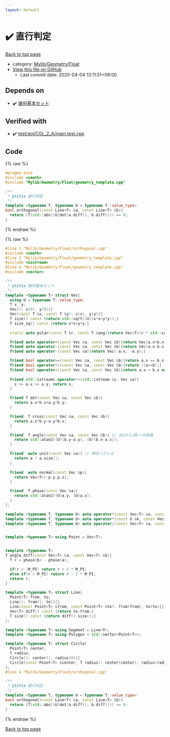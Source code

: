 ```yaml
---
layout: default
---
```


<!-- mathjax config similar to math.stackexchange -->
<script type="text/javascript" async
  src="https://cdnjs.cloudflare.com/ajax/libs/mathjax/2.7.5/MathJax.js?config=TeX-MML-AM_CHTML">
</script>
<script type="text/x-mathjax-config">
  MathJax.Hub.Config({
    TeX: { equationNumbers: { autoNumber: "AMS" }},
    tex2jax: {
      inlineMath: [ ['$','$'] ],
      processEscapes: true
    },
    "HTML-CSS": { matchFontHeight: false },
    displayAlign: "left",
    displayIndent: "2em"
  });
</script>

<script type="text/javascript" src="https://cdnjs.cloudflare.com/ajax/libs/jquery/3.4.1/jquery.min.js"></script>
<script src="https://cdn.jsdelivr.net/npm/jquery-balloon-js@1.1.2/jquery.balloon.min.js" integrity="sha256-ZEYs9VrgAeNuPvs15E39OsyOJaIkXEEt10fzxJ20+2I=" crossorigin="anonymous"></script>
<script type="text/javascript" src="../../../../assets/js/copy-button.js"></script>
<link rel="stylesheet" href="../../../../assets/css/copy-button.css" />


# :heavy_check_mark: 直行判定

<a href="../../../../index.html">Back to top page</a>

* category: <a href="../../../../index.html#090220fbd726178f7b9d402d3ae3f683">Mylib/Geometry/Float</a>
* <a href="{{ site.github.repository_url }}/blob/master/Mylib/Geometry/Float/orthogonal.cpp">View this file on GitHub</a>
    - Last commit date: 2020-04-04 13:11:51+09:00




## Depends on

* :heavy_check_mark: <a href="geometry_template.cpp.html">幾何基本セット</a>


## Verified with

* :heavy_check_mark: <a href="../../../../verify/test/aoj/CGL_2_A/main.test.cpp.html">test/aoj/CGL_2_A/main.test.cpp</a>


## Code

<a id="unbundled"></a>
{% raw %}
```cpp
#pragma once
#include <cmath>
#include "Mylib/Geometry/Float/geometry_template.cpp"

/**
 * @title 直行判定
 */
template <typename T, typename U = typename T::value_type>
bool orthogonal(const Line<T> &a, const Line<T> &b){
  return (T)std::abs((U)dot(a.diff(), b.diff())) == 0;
}

```
{% endraw %}

<a id="bundled"></a>
{% raw %}
```cpp
#line 2 "Mylib/Geometry/Float/orthogonal.cpp"
#include <cmath>
#line 2 "Mylib/Geometry/Float/geometry_template.cpp"
#include <iostream>
#line 4 "Mylib/Geometry/Float/geometry_template.cpp"
#include <vector>

/**
 * @title 幾何基本セット
 */
template <typename T> struct Vec{
  using U = typename T::value_type;
  T x, y;
  Vec(): x(0), y(0){}
  Vec(const T &x, const T &y): x(x), y(y){}
  T size() const {return std::sqrt((U)(x*x+y*y));}
  T size_sq() const {return x*x+y*y;}
  
  static auto polar(const T &r, const T &ang){return Vec<T>(r * std::cos((U)ang), r * std::sin((U)ang));}

  friend auto operator+(const Vec &a, const Vec &b){return Vec(a.x+b.x, a.y+b.y);}
  friend auto operator-(const Vec &a, const Vec &b){return Vec(a.x-b.x, a.y-b.y);}
  friend auto operator-(const Vec &a){return Vec(-a.x, -a.y);}

  friend bool operator==(const Vec &a, const Vec &b){return a.x == b.x and a.y == b.y;}
  friend bool operator!=(const Vec &a, const Vec &b){return !(a==b);}
  friend bool operator<(const Vec &a, const Vec &b){return a.x < b.x or (a.x == b.x and a.y < b.y);}
  
  friend std::istream& operator>>(std::istream &s, Vec &a){
    s >> a.x >> a.y; return s;
  }

  friend T dot(const Vec &a, const Vec &b){
    return a.x*b.x+a.y*b.y;
  }

  friend  T cross(const Vec &a, const Vec &b){
    return a.x*b.y-a.y*b.x;
  }

  friend  T angle(const Vec &a, const Vec &b){ // 点aから点bへの角度
    return std::atan2((U)(b.y-a.y), (U)(b.x-a.x));
  }

  friend  auto unit(const Vec &a){ // 単位ベクトル
    return a / a.size();
  }
  
  friend  auto normal(const Vec &p){
    return Vec<T>(-p.y,p.x);
  }

  friend  T phase(const Vec &a){
    return std::atan2((U)a.y, (U)a.x);
  }
};

template <typename T, typename U> auto operator*(const Vec<T> &a, const U &k){return Vec<T>(a.x*k, a.y*k);}
template <typename T, typename U> auto operator*(const U &k, const Vec<T> &a){return Vec<T>(a.x*k, a.y*k);}
template <typename T, typename U> auto operator/(const Vec<T> &a, const U &k){return Vec<T>(a.x/k, a.y/k);}


template <typename T> using Point = Vec<T>;


template <typename T>
T angle_diff(const Vec<T> &a, const Vec<T> &b){
  T r = phase(b) - phase(a);

  if(r < -M_PI) return r + 2 * M_PI;
  else if(r > M_PI) return r - 2 * M_PI;
  return r;
}

template <typename T> struct Line{
  Point<T> from, to;
  Line(): from(), to(){}
  Line(const Point<T> &from, const Point<T> &to): from(from), to(to){}
  Vec<T> diff() const {return to-from;}
  T size() const {return diff().size();}
};

template <typename T> using Segment = Line<T>;
template <typename T> using Polygon = std::vector<Point<T>>;

template <typename T> struct Circle{
  Point<T> center;
  T radius;
  Circle(): center(), radius(0){}
  Circle(const Point<T> &center, T radius): center(center), radius(radius){}
};
#line 4 "Mylib/Geometry/Float/orthogonal.cpp"

/**
 * @title 直行判定
 */
template <typename T, typename U = typename T::value_type>
bool orthogonal(const Line<T> &a, const Line<T> &b){
  return (T)std::abs((U)dot(a.diff(), b.diff())) == 0;
}

```
{% endraw %}

<a href="../../../../index.html">Back to top page</a>

